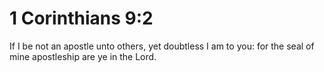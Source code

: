 # 1 Corinthians 9:2

If I be not an apostle unto others, yet doubtless I am to you: for the seal of mine apostleship are ye in the Lord.
